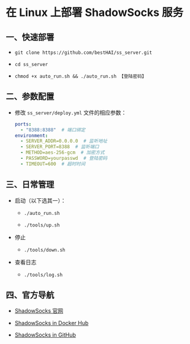 # 在 Linux 上部署 ShadowSocks 服务

## 一、快速部署

* `git clone https://github.com/bestHAI/ss_server.git`

* `cd ss_server`

* `chmod +x auto_run.sh && ./auto_run.sh 【登陆密码】`

## 二、参数配置

* 修改 `ss_server/deploy.yml` 文件的相应参数：

    ```yaml
    ports:
      - "8388:8388"  # 端口绑定
    environment:
      - SERVER_ADDR=0.0.0.0  # 监听地址
      - SERVER_PORT=8388  # 监听端口
      - METHOD=aes-256-gcm  # 加密方式
      - PASSWORD=yourpasswd  # 登陆密码
      - TIMEOUT=600  # 超时时间
    ```

##  三、日常管理

* 启动（以下选其一）：

    * `./auto_run.sh`
    
    * `./tools/up.sh`

* 停止

    * `./tools/down.sh`
    
* 查看日志

    * `./tools/log.sh`
 

##  四、官方导航

* [ShadowSocks 官网](http://shadowsocks.org)

* [ShadowSocks in Docker Hub](https://hub.docker.com/r/shadowsocks/shadowsocks-libev)

* [ShadowSocks in GitHub](https://github.com/shadowsocks)